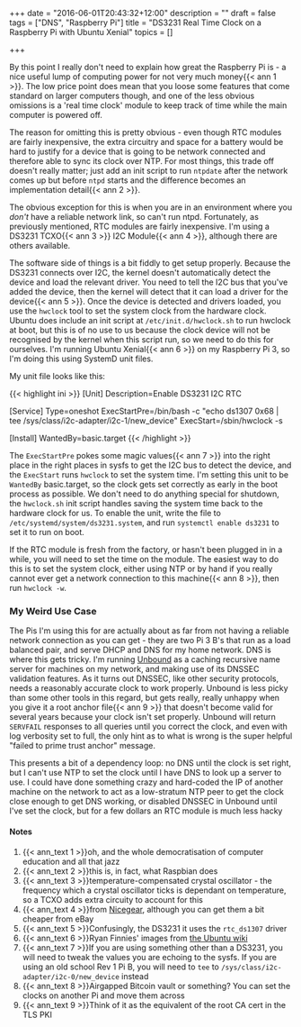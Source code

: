 +++
date = "2016-06-01T20:43:32+12:00"
description = ""
draft = false
tags = ["DNS", "Raspberry Pi"]
title = "DS3231 Real Time Clock on a Raspberry Pi with Ubuntu Xenial"
topics = []

+++

By this point I really don't need to explain how great the Raspberry Pi is - a nice useful lump of computing power for not very much money{{< ann 1 >}}. The low price point does mean that you loose some features that come standard on larger computers though, and one of the less obvious omissions is a 'real time clock' module to keep track of time while the main computer is powered off.

<!--more-->

The reason for omitting this is pretty obvious - even though RTC modules are fairly inexpensive, the extra circuitry and space for a battery would be hard to justify for a device that is going to be network connected and therefore able to sync its clock over NTP. For most things, this trade off doesn't really matter; just add an init script to run `ntpdate` after the network comes up but before `ntpd` starts and the difference becomes an implementation detail{{< ann 2 >}}.

The obvious exception for this is when you are in an environment where you *don't* have a reliable network link, so can't run ntpd. Fortunately, as previously mentioned, RTC modules are fairly inexpensive. I'm using a DS3231 TCXO{{< ann 3 >}} I2C Module{{< ann 4 >}}, although there are others available.

The software side of things is a bit fiddly to get setup properly. Because the DS3231 connects over I2C, the kernel doesn't automatically detect the device and load the relevant driver. You need to tell the I2C bus that you've added the device, then the kernel will detect that it can load a driver for the device{{< ann 5 >}}. Once the device is detected and drivers loaded, you use the `hwclock` tool to set the system clock from the hardware clock. Ubuntu does include an init script at `/etc/init.d/hwclock.sh` to run hwclock at boot, but this is of no use to us because the clock device will not be recognised by the kernel when this script run, so we need to do this for ourselves. I'm running Ubuntu Xenial{{< ann 6 >}} on my Raspberry Pi 3, so I'm doing this using SystemD unit files.

My unit file looks like this:

{{< highlight ini >}}
[Unit]
Description=Enable DS3231 I2C RTC

[Service]
Type=oneshot
ExecStartPre=/bin/bash -c "echo ds1307 0x68 | tee /sys/class/i2c-adapter/i2c-1/new_device"
ExecStart=/sbin/hwclock -s

[Install]
WantedBy=basic.target
{{< /highlight >}}

The `ExecStartPre` pokes some magic values{{< ann 7 >}} into the right place in the right places in sysfs to get the I2C bus to detect the device, and the `ExecStart` runs `hwclock` to set the system time. I'm setting this unit to be `WantedBy` basic.target, so the clock gets set correctly as early in the boot process as possible. We don't need to do anything special for shutdown, the `hwclock.sh` init script handles saving the system time back to the hardware clock for us. To enable the unit, write the file to `/etc/systemd/system/ds3231.system`, and run `systemctl enable ds3231` to set it to run on boot.

If the RTC module is fresh from the factory, or hasn't been plugged in in a while, you will need to set the time on the module. The easiest way to do this is to set the system clock, either using NTP or by hand if you really cannot ever get a network connection to this machine{{< ann 8 >}}, then run `hwclock -w`.

### My Weird Use Case

The Pis I'm using this for are actually about as far from not having a reliable network connection as you can get - they are two Pi 3 B's that run as a load balanced pair, and serve DHCP and DNS for my home network. DNS is where this gets tricky. I'm running [Unbound](https://www.unbound.net/) as a caching recursive name server for machines on my network, and making use of its DNSSEC validation features. As it turns out DNSSEC, like other security protocols, needs a reasonably accurate clock to work properly. Unbound is less picky than some other tools in this regard, but gets really, really unhappy when you give it a root anchor file{{< ann 9 >}} that doesn't become valid for several years because your clock isn't set properly. Unbound will return `SERVFAIL` responses to all queries until you correct the clock, and even with log verbosity set to full, the only hint as to what is wrong is the super helpful "failed to prime trust anchor" message.

This presents a bit of a dependency loop: no DNS until the clock is set right, but I can't use NTP to set the clock until I have DNS to look up a server to use. I could have done something crazy and hard-coded the IP of another machine on the network to act as a low-stratum NTP peer to get the clock close enough to get DNS working, or disabled DNSSEC in Unbound until I've set the clock, but for a few dollars an RTC module is much less hacky

#### Notes
1. {{< ann_text 1 >}}oh, and the whole democratisation of computer education and all that jazz
2. {{< ann_text 2 >}}this is, in fact, what Raspbian does
2. {{< ann_text 3 >}}temperature-compensated crystal oscillator - the frequency which a crystal oscillator ticks is dependant on temperature, so a TCXO adds extra circuity to account for this
3. {{< ann_text 4 >}}from [Nicegear](https://nicegear.co.nz/raspberry-pi/high-precision-real-time-clock-for-raspberry-pi/), although you can get them a bit cheaper from eBay
5. {{< ann_text 5 >}}Confusingly, the DS3231 it uses the `rtc_ds1307` driver
6. {{< ann_text 6 >}}Ryan Finnies' images from [the Ubuntu wiki](https://wiki.ubuntu.com/ARM/RaspberryPi)
7. {{< ann_text 7 >}}If you are using something other than a DS3231, you will need to tweak the values you are echoing to the sysfs. If you are using an old school Rev 1 Pi B, you will need to `tee` to `/sys/class/i2c-adapter/i2c-0/new_device` instead
8. {{< ann_text 8 >}}Airgapped Bitcoin vault or something? You can set the clocks on another Pi and move them across
9. {{< ann_text 9 >}}Think of it as the equivalent of the root CA cert in the TLS PKI
